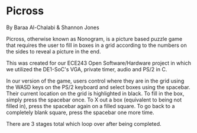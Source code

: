 # Picross
By Baraa Al-Chalabi & Shannon Jones

Picross, otherwise known as Nonogram, is a picture based puzzle game that requires the user to fill in boxes in a grid according to the numbers on the sides to reveal a picture in the end. 

This was created for our ECE243 Open Software/Hardware project in which we utilized the DE1-SoC's VGA, private timer, audio and PS/2 in C.

In our version of the game, users control where they are in the grid using the WASD keys on the PS/2 keyboard and select boxes using the spacebar. Their current location on the grid is highlighted in black. To fill in the box, simply press the spacebar once. To X out a box (equivalent to being not filled in), press the spacebar again on a filled square. To go back to a completely blank square, press the spacebar one more time.

There are 3 stages total which loop over after being completed.
